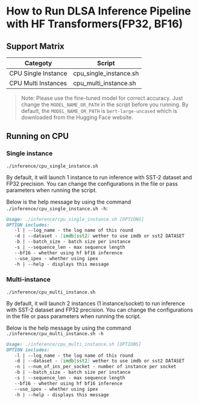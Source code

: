 # How to Run DLSA Inference Pipeline with HF Transformers(FP32, BF16)

## Support Matrix

|Categoty             |  Script |
|---|---|
|CPU Single Instance  |  cpu_single_instance.sh |
|CPU Multi Instances  |  cpu_multi_instance.sh |

> Note: Please use the fine-tuned model for correct accuracy. Just change the `MODEL_NAME_OR_PATH` in the script before you running. By default, the `MODEL_NAME_OR_PATH` is `bert-large-uncased` which is downloaded from the Hugging Face website.

## Running on CPU

### Single instance

```
./inference/cpu_single_instance.sh
```

By default, it will launch 1 instance to run inference with SST-2 dataset and FP32 precision. You can change the configurations in the file or pass parameters when running the script.

Below is the help message by using the command `./inference/cpu_single_instance.sh -h`:

```markdown
Usage: ./inference/cpu_single_instance.sh [OPTIONS]
OPTION includes:
   -l | --log_name - the log name of this round
   -d | --dataset - [imdb|sst2] wether to use imdb or sst2 DATASET
   -b | --batch_size - batch size per instance
   -s | --sequence_len - max sequence length
   --bf16 - whether using hf bf16 inference
   --use_ipex - whether using ipex
   -h | --help - displays this message
```



### Multi-instance

```
./inference/cpu_multi_instance.sh
```

By default, it will launch 2 instances (1 instance/socket) to run inference with SST-2 dataset and FP32 precision. You can change the configurations in the file or pass parameters when running the script.

Below is the help message by using the command `./inference/cpu_multi_instance.sh -h`

```markdown
Usage: ./inference/cpu_multi_instance.sh [OPTIONS]
OPTION includes:
   -l | --log_name - the log name of this round
   -d | --dataset - [imdb|sst2] wether to use imdb or sst2 DATASET
   -n | --num_of_ins_per_socket - number of instance per socket
   -b | --batch_size - batch size per instance
   -s | --sequence_len - max sequence length
   --bf16 - whether using hf bf16 inference
   --use_ipex - whether using ipex
   -h | --help - displays this message
```
